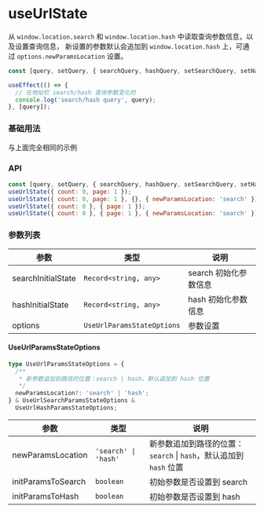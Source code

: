 # useUrlState

从 <code>window.location.search</code> 和 <code>window.location.hash</code> 中读取查询参数信息，以及设置查询信息，
新设置的参数默认会追加到 <code>window.location.hash</code> 上，可通过 <code>options.newParamsLocation</code> 设置。

```js
const [query, setQuery, { searchQuery, hashQuery, setSearchQuery, setHashQuery }] = useUrlState();

useEffect(() => {
  // 在地址栏 search/hash 查询参数变化时
  console.log('search/hash query', query);
}, [query]);
```

### 基础用法

<code src="./demo/demo1.tsx"></code>

与上面完全相同的示例
<code src="./demo/demo1.tsx"></code>

### API

```js
const [query, setQuery, { searchQuery, hashQuery, setSearchQuery, setHashQuery }] = useUrlState();
useUrlState({ count: 0, page: 1 });
useUrlState({ count: 0, page: 1 }, {}, { newParamsLocation: 'search' });
useUrlState({ count: 0 }, { page: 1 });
useUrlState({ count: 0 }, { page: 1 }, { newParamsLocation: 'search' });
```

### 参数列表

| 参数               | 类型                                  | 说明                  |
| ------------------ | ------------------------------------- | --------------------- |
| searchInitialState | <code>Record<string, any></code>      | search 初始化参数信息 |
| hashInitialState   | <code>Record<string, any></code>      | hash 初始化参数信息   |
| options            | <code>UseUrlParamsStateOptions</code> | 参数设置              |

#### UseUrlParamsStateOptions

```ts
type UseUrlParamsStateOptions = {
  /**
   * 新参数追加到路径的位置：search | hash，默认追加到 hash 位置
   */
  newParamsLocation?: 'search' | 'hash';
} & UseUrlSearchParamsStateOptions &
  UseUrlHashParamsStateOptions;
```

| 参数               | 类型                            | 说明                                                               |
| ------------------ | ------------------------------- | ------------------------------------------------------------------ |
| newParamsLocation  | <code>'search' \| 'hash'</code> | 新参数追加到路径的位置：`search` \| `hash`，默认追加到 `hash` 位置 |
| initParamsToSearch | <code>boolean</code>            | 初始参数是否设置到 search                                          |
| initParamsToHash   | <code>boolean</code>            | 初始参数是否设置到 hash                                            |
